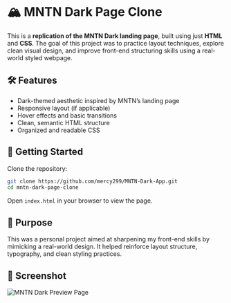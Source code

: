 # 🏔️ MNTN Dark Page Clone

This is a **replication of the MNTN Dark landing page**, built using just **HTML** and **CSS**. The goal of this project was to practice layout techniques, explore clean visual design, and improve front-end structuring skills using a real-world styled webpage.

## 🛠️ Features

- Dark-themed aesthetic inspired by MNTN’s landing page  
- Responsive layout (if applicable)  
- Hover effects and basic transitions  
- Clean, semantic HTML structure  
- Organized and readable CSS

## 🚀 Getting Started

Clone the repository:

```bash
git clone https://github.com/mercy299/MNTN-Dark-App.git
cd mntn-dark-page-clone
```

Open `index.html` in your browser to view the page.

## 🎯 Purpose

This was a personal project aimed at sharpening my front-end skills by mimicking a real-world design. It helped reinforce layout structure, typography, and clean styling practices.

## 📸 Screenshot

![MNTN Dark Preview Page](Page.png)

